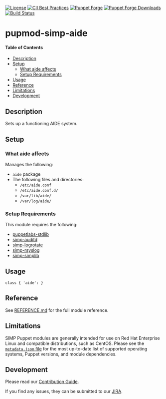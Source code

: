 [![License](https://img.shields.io/:license-apache-blue.svg)](http://www.apache.org/licenses/LICENSE-2.0.html)
[![CII Best Practices](https://bestpractices.coreinfrastructure.org/projects/73/badge)](https://bestpractices.coreinfrastructure.org/projects/73)
[![Puppet Forge](https://img.shields.io/puppetforge/v/simp/aide.svg)](https://forge.puppetlabs.com/simp/vsftpd)
[![Puppet Forge Downloads](https://img.shields.io/puppetforge/dt/simp/aide.svg)](https://forge.puppetlabs.com/simp/vsftpd)
[![Build Status](https://travis-ci.org/simp/pupmod-simp-aide.svg)](https://travis-ci.org/simp/pupmod-simp-vsftpd)

# pupmod-simp-aide

#### Table of Contents

<!-- vim-markdown-toc GFM -->

* [Description](#description)
* [Setup](#setup)
  * [What aide affects](#what-aide-affects)
  * [Setup Requirements](#setup-requirements)
* [Usage](#usage)
* [Reference](#reference)
* [Limitations](#limitations)
* [Development](#development)

<!-- vim-markdown-toc -->

## Description

Sets up a functioning AIDE system.

## Setup

### What aide affects

Manages the following:

* `aide` package
* The following files and directories:
    * `/etc/aide.conf`
    * `/etc/aide.conf.d/`
    * `/var/lib/aide/`
    * `/var/log/aide/`

### Setup Requirements

This module requires the following:

* [puppetlabs-stdlib](https://forge.puppet.com/puppetlabs/stdlib)
* [simp-auditd](https://forge.puppet.com/simp/auditd)
* [simp-logrotate](https://forge.puppet.com/simp/logrotate)
* [simp-rsyslog](https://forge.puppet.com/simp/rsyslog)
* [simp-simplib](https://forge.puppet.com/simp/simplib)

## Usage

    class { 'aide': }

## Reference

See [REFERENCE.md](./REFERENCE.md) for the full module reference.

## Limitations

SIMP Puppet modules are generally intended for use on Red Hat Enterprise
Linux and compatible distributions, such as CentOS. Please see the
[`metadata.json` file](./metadata.json) for the most up-to-date list of
supported operating systems, Puppet versions, and module dependencies.

## Development

Please read our [Contribution Guide](https://simp.readthedocs.io/en/stable/contributors_guide/index.html).

If you find any issues, they can be submitted to our
[JIRA](https://simp-project.atlassian.net).
